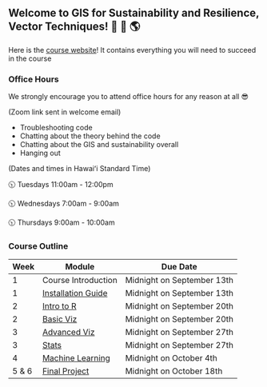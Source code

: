 ## Welcome to GIS for Sustainability and Resilience, Vector Techniques!  🌊 🌱 🌎

Here is the [course website](https://nsf-all-spice-alliance.github.io/SDG-Analytics-in-R/)! It contains everything you will need to succeed in the course

### Office Hours 

We strongly encourage you to attend office hours for any reason at all 😎

(Zoom link sent in welcome email)

- Troubleshooting code
- Chatting about the theory behind the code
- Chatting about the GIS and sustainability overall
- Hanging out 

(Dates and times in Hawaiʻi Standard Time)


🕥 Tuesdays 11:00am - 12:00pm

🕥 Wednesdays 7:00am - 9:00am

🕥 Thursdays 9:00am - 10:00am


### Course Outline

| Week   | Module | Due Date |
| -------- | ------- | ------- |
| 1 | Course Introduction  | Midnight on September 13th |        
| 1 | [Installation Guide](https://nsf-all-spice-alliance.github.io/SDG-Analytics-in-R/rmarkdowns/installation_guide.html)  |  Midnight on September 13th | 
| 2    | [Intro to R](https://nsf-all-spice-alliance.github.io/SDG-Analytics-in-R/rmarkdowns/intro_to_R.html)  | Midnight on September 20th |
| 2    | [Basic Viz](https://nsf-all-spice-alliance.github.io/SDG-Analytics-in-R/rmarkdowns/basic_viz.html)  | Midnight on September 20th |
| 3    | [Advanced Viz](https://nsf-all-spice-alliance.github.io/SDG-Analytics-in-R/rmarkdowns/advanced_viz.html)  | Midnight on September 27th |
| 3    | [Stats](https://nsf-all-spice-alliance.github.io/SDG-Analytics-in-R/rmarkdowns/stats.html)  | Midnight on September 27th |
| 4    | [Machine Learning](https://nsf-all-spice-alliance.github.io/SDG-Analytics-in-R/rmarkdowns/basic_viz.html)  | Midnight on October 4th |
| 5 & 6 | [Final Project](https://nsf-all-spice-alliance.github.io/SDG-Analytics-in-R/rmarkdowns/final_project_guide.html)  | Midnight on October 18th |

